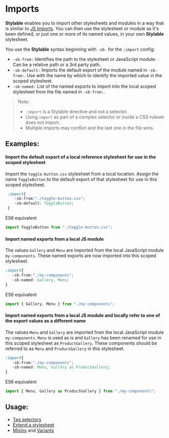 # Imports

**Stylable** enables you to import other stylesheets and modules in a way that is similar to [JS Imports](https://developer.mozilla.org/en-US/docs/Web/JavaScript/Reference/Statements/import). You can then use the stylesheet or module as it's been defined, or just one or more of its named values, in your own **Stylable** stylesheet.

You use the **Stylable** syntax beginning with `-sb-` for the  `:import` config:

 * ```-sb-from:``` Identifies the path to the stylesheet or JavaScript module. Can be a relative path or a 3rd party path.
 * ```-sb-default:``` Imports the default export of the module named in ```-sb-from:```. Use with the name by which to identify the imported value in the scoped stylesheet.
 * ```-sb-named:``` List of the named exports to import into the local scoped stylesheet from the file named in ```-sb-from:```.

 > Note:
 > * `:import` is a Stylable directive and not a selector.
 > * Using `import` as part of a complex selector or inside a CSS ruleset does not import.
 > * Multiple imports may conflict and the last one in the file wins.

 ## Examples:

#### Import the default export of a local reference stylesheet for use in the scoped stylesheet

Import the ```toggle-button.css``` stylesheet from a local location. Assign the name ```ToggleButton``` to the default export of that stylesheet for use in this scoped stylesheet.

```css
 :import{
    -sb-from:"./toggle-button.css";
    -sb-default: ToggleButton;
 }
 ```

ES6 equivalent
 ```js
 import ToggleButton from "./toggle-button.css";
 ```

 #### Import named exports from a local JS module

The values ```Gallery``` and ```Menu``` are imported from the local JavaScript module ```my-components```. These named exports are now imported into this scoped stylesheet.

 ```css
 :import{
    -sb-from:"./my-components";
    -sb-named: Gallery, Menu;
 }
 ```

 ES6 equivalent
 ```js
 import { Gallery, Menu } from "./my-components";
 ```

 #### Import named exports from a local JS module and locally refer to one of the export values as a different name

The values ```Menu``` and ```Gallery``` are imported from the local JavaScript module ```my-components```. `Menu` is used as is and ```Gallery``` has been renamed for use in this scoped stylesheet as ```ProductGallery```. These components should be referred to as ```Menu``` and ```ProductGallery``` in this stylesheet.

 ```css
 :import{
    -sb-from:"./my-components";
    -sb-named: Menu, Gallery as ProductGallery;
 }
 ```

  ES6 equivalent
 ```js
 import { Menu, Gallery as ProductGallery } from "./my-components";
 ```

 ## Usage:
  * [Tag selectors](./tag-selectors.md)
  * [Extend a stylesheet](./extend-stylesheet.md)
  * [Mixins](./mixin-syntax.md) and [Variants](./variants.md)
